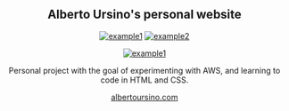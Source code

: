 <div align="center">

## Alberto Ursino's personal website

  <a href="https://www.djangoproject.com/">![example1](https://img.shields.io/badge/Django-5.0.7-blue?logo=Django&labelColor=%230C4B33&color=%23FFFFFF)</a>
  <a href="https://aws.amazon.com/elasticbeanstalk/?gclid=CjwKCAjw1920BhA3EiwAJT3lSZFB-rtpfhEoYPk5WQwNOV0qUfTxmfQJ9xCdQEvs7mAkZ_pX4a3TvhoCSGQQAvD_BwE&trk=b291fc2d-ecdb-48b9-9a2c-fdedcf3ae325&sc_channel=ps&ef_id=CjwKCAjw1920BhA3EiwAJT3lSZFB-rtpfhEoYPk5WQwNOV0qUfTxmfQJ9xCdQEvs7mAkZ_pX4a3TvhoCSGQQAvD_BwE:G:s&s_kwcid=AL!4422!3!651510173466!e!!g!!elastic%20beanstalk!19836373402!146491523465">![example2](https://img.shields.io/badge/AWS-Elastic%20Beanstalk-blue?logo=amazon&labelColor=%231A2432&color=%23FF9900)</a>

  <a href="https://img.shields.io/badge/WIP-blue?color=da4167">![example1](https://img.shields.io/badge/WIP-blue?color=da4167)</a>

Personal project with the goal of experimenting with AWS, and learning to code in HTML and CSS.

[albertoursino.com](https://albertoursino.com/)

</div>
